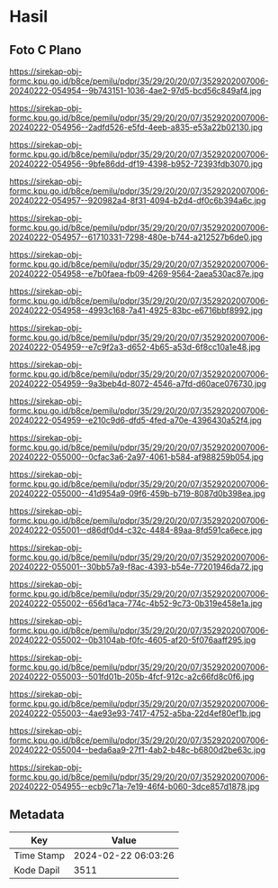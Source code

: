 # Hasil

## Foto C Plano

https://sirekap-obj-formc.kpu.go.id/b8ce/pemilu/pdpr/35/29/20/20/07/3529202007006-20240222-054954--9b743151-1036-4ae2-97d5-bcd56c849af4.jpg

https://sirekap-obj-formc.kpu.go.id/b8ce/pemilu/pdpr/35/29/20/20/07/3529202007006-20240222-054956--2adfd526-e5fd-4eeb-a835-e53a22b02130.jpg

https://sirekap-obj-formc.kpu.go.id/b8ce/pemilu/pdpr/35/29/20/20/07/3529202007006-20240222-054956--9bfe86dd-df19-4398-b952-72393fdb3070.jpg

https://sirekap-obj-formc.kpu.go.id/b8ce/pemilu/pdpr/35/29/20/20/07/3529202007006-20240222-054957--920982a4-8f31-4094-b2d4-df0c6b394a6c.jpg

https://sirekap-obj-formc.kpu.go.id/b8ce/pemilu/pdpr/35/29/20/20/07/3529202007006-20240222-054957--61710331-7298-480e-b744-a212527b6de0.jpg

https://sirekap-obj-formc.kpu.go.id/b8ce/pemilu/pdpr/35/29/20/20/07/3529202007006-20240222-054958--e7b0faea-fb09-4269-9564-2aea530ac87e.jpg

https://sirekap-obj-formc.kpu.go.id/b8ce/pemilu/pdpr/35/29/20/20/07/3529202007006-20240222-054958--4993c168-7a41-4925-83bc-e6716bbf8992.jpg

https://sirekap-obj-formc.kpu.go.id/b8ce/pemilu/pdpr/35/29/20/20/07/3529202007006-20240222-054959--e7c9f2a3-d652-4b65-a53d-6f8cc10a1e48.jpg

https://sirekap-obj-formc.kpu.go.id/b8ce/pemilu/pdpr/35/29/20/20/07/3529202007006-20240222-054959--9a3beb4d-8072-4546-a7fd-d60ace076730.jpg

https://sirekap-obj-formc.kpu.go.id/b8ce/pemilu/pdpr/35/29/20/20/07/3529202007006-20240222-054959--e210c9d6-dfd5-4fed-a70e-4396430a52f4.jpg

https://sirekap-obj-formc.kpu.go.id/b8ce/pemilu/pdpr/35/29/20/20/07/3529202007006-20240222-055000--0cfac3a6-2a97-4061-b584-af988259b054.jpg

https://sirekap-obj-formc.kpu.go.id/b8ce/pemilu/pdpr/35/29/20/20/07/3529202007006-20240222-055000--41d954a9-09f6-459b-b719-8087d0b398ea.jpg

https://sirekap-obj-formc.kpu.go.id/b8ce/pemilu/pdpr/35/29/20/20/07/3529202007006-20240222-055001--d86df0d4-c32c-4484-89aa-8fd591ca6ece.jpg

https://sirekap-obj-formc.kpu.go.id/b8ce/pemilu/pdpr/35/29/20/20/07/3529202007006-20240222-055001--30bb57a9-f8ac-4393-b54e-77201946da72.jpg

https://sirekap-obj-formc.kpu.go.id/b8ce/pemilu/pdpr/35/29/20/20/07/3529202007006-20240222-055002--656d1aca-774c-4b52-9c73-0b319e458e1a.jpg

https://sirekap-obj-formc.kpu.go.id/b8ce/pemilu/pdpr/35/29/20/20/07/3529202007006-20240222-055002--0b3104ab-f0fc-4605-af20-5f076aaff295.jpg

https://sirekap-obj-formc.kpu.go.id/b8ce/pemilu/pdpr/35/29/20/20/07/3529202007006-20240222-055003--501fd01b-205b-4fcf-912c-a2c66fd8c0f6.jpg

https://sirekap-obj-formc.kpu.go.id/b8ce/pemilu/pdpr/35/29/20/20/07/3529202007006-20240222-055003--4ae93e93-7417-4752-a5ba-22d4ef80ef1b.jpg

https://sirekap-obj-formc.kpu.go.id/b8ce/pemilu/pdpr/35/29/20/20/07/3529202007006-20240222-055004--beda6aa9-27f1-4ab2-b48c-b6800d2be63c.jpg

https://sirekap-obj-formc.kpu.go.id/b8ce/pemilu/pdpr/35/29/20/20/07/3529202007006-20240222-054955--ecb9c71a-7e19-46f4-b060-3dce857d1878.jpg


## Metadata

| Key        | Value               |
| ---------- | ------------------- |
| Time Stamp | 2024-02-22 06:03:26 |
| Kode Dapil | 3511                |



